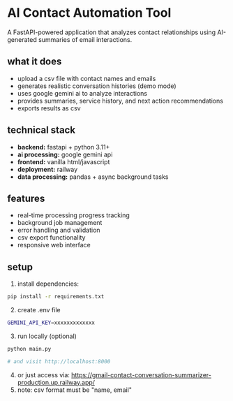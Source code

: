 # AI Contact Automation Tool

A FastAPI-powered application that analyzes contact relationships using AI-generated summaries of email interactions.

## what it does

- upload a csv file with contact names and emails
- generates realistic conversation histories (demo mode)
- uses google gemini ai to analyze interactions
- provides summaries, service history, and next action recommendations
- exports results as csv

## technical stack

- **backend:** fastapi + python 3.11+
- **ai processing:** google gemini api
- **frontend:** vanilla html/javascript
- **deployment:** railway
- **data processing:** pandas + async background tasks

## features

- real-time processing progress tracking
- background job management
- error handling and validation
- csv export functionality
- responsive web interface

## setup

1. install dependencies:
```bash
pip install -r requirements.txt
```
2. create .env file
```bash
GEMINI_API_KEY=xxxxxxxxxxxxx
```
3. run locally (optional)
```bash
python main.py

# and visit http://localhost:8000
```
4. or just access via: https://gmail-contact-conversation-summarizer-production.up.railway.app/
5. note: csv format must be "name, email"
